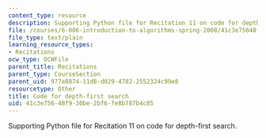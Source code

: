 ```yaml
---
content_type: resource
description: Supporting Python file for Recitation 11 on code for depth-first search.
file: /courses/6-006-introduction-to-algorithms-spring-2008/41c3e75648f930be2bf6fe8b787b4c85_dfs.py
file_type: text/plain
learning_resource_types:
- Recitations
ocw_type: OCWFile
parent_title: Recitations
parent_type: CourseSection
parent_uid: 977e8874-11d8-d029-4782-2552324c99e8
resourcetype: Other
title: Code for depth-first search
uid: 41c3e756-48f9-30be-2bf6-fe8b787b4c85
---
```

Supporting Python file for Recitation 11 on code for depth-first search.

